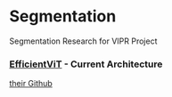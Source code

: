 # Segmentation
Segmentation Research for VIPR Project

### [EfficientViT](https://arxiv.org/abs/2205.14756) - Current Architecture
[their Github](https://github.com/mit-han-lab/efficientvit)
